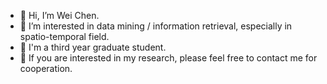 - 👋 Hi, I’m Wei Chen.
- 👀 I’m interested in data mining / information retrieval, especially in spatio-temporal field.
- 🌱 I'm a third year graduate student.
- 💞️ If you are interested in my research, please feel free to contact me for cooperation.

<!---
Onedean/Onedean is a ✨ special ✨ repository because its `README.md` (this file) appears on your GitHub profile.
You can click the Preview link to take a look at your changes.
--->
